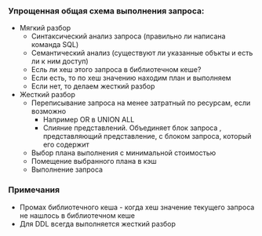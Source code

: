 ### Упрощенная общая схема выполнения запроса:
  - Мягкий разбор
    - Синтаксический анализ запроса (правильно ли написана команда SQL)
    - Семантический анализ (существуют ли указанные объкты и есть ли к ним доступ)
    - Есль ли хеш этого запроса в библиотечном кеше?
    - Если есть, то по хеш значению находим план и выполняем
    - Если нет, то делаем жесткий разбор
  - Жесткий разбор
    - Переписывание запроса на менее затратный по ресурсам, если возможно
      - Например OR в UNION ALL
      - Слияние представлений. Объединяет блок запроса , представляющий представление, с блоком запроса, который его содержит
    - Выбор плана выполнения с минимальной стоимостью
    - Помещение выбранного плана в кэш
    - Выполнение запроса

### Примечания 
  - Промах библиотечного кеша - когда хеш значение текущего запроса не нашлось в библиотечном кеше
  - Для DDL всегда выполняется жесткий разбор